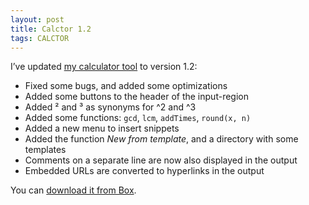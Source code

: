 ```yaml
---
layout: post
title: Calctor 1.2
tags: CALCTOR
---
```


I’ve updated [my calculator tool]({{site.baseUrl}}projects/calctor/) to version 1.2:

- Fixed some bugs, and added some optimizations
- Added some buttons to the header of the input-region
- Added ² and ³ as synonyms for ^2 and ^3
- Added some functions: `gcd`, `lcm`, `addTimes`, `round(x, n)`
- Added a new menu to insert snippets
- Added the function *New from template*, and a directory with some templates
- Comments on a separate line are now also displayed in the output
- Embedded URLs are converted to hyperlinks in the output

You can [download it from Box](https://app.box.com/s/hd1fulwrkasfnm2qxeev).